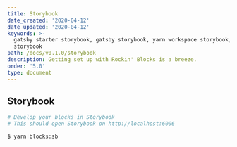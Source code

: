 ```yaml
---
title: Storybook
date_created: '2020-04-12'
date_updated: '2020-04-12'
keywords: >-
  gatsby starter storybook, gatsby storybook, yarn workspace storybook, react
  storybook
path: /docs/v0.1.0/storybook
description: Getting set up with Rockin' Blocks is a breeze.
order: '5.0'
type: document
---
```

## Storybook

```bash
# Develop your blocks in Storybook
# This should open Storybook on http://localhost:6006

$ yarn blocks:sb
```
